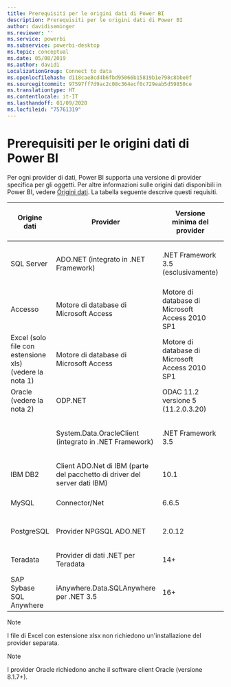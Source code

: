 ```yaml
---
title: Prerequisiti per le origini dati di Power BI
description: Prerequisiti per le origini dati di Power BI
author: davidiseminger
ms.reviewer: ''
ms.service: powerbi
ms.subservice: powerbi-desktop
ms.topic: conceptual
ms.date: 05/08/2019
ms.author: davidi
LocalizationGroup: Connect to data
ms.openlocfilehash: d118cae8cd4b6fbd95066b15819b1e798c8bbe0f
ms.sourcegitcommit: 97597ff7d9ac2c08c364ecf0c729eab5d59850ce
ms.translationtype: HT
ms.contentlocale: it-IT
ms.lasthandoff: 01/09/2020
ms.locfileid: "75761319"
---
```

# <a name="power-bi-data-source-prerequisites"></a>Prerequisiti per le origini dati di Power BI
Per ogni provider di dati, Power BI supporta una versione di provider specifica per gli oggetti. Per altre informazioni sulle origini dati disponibili in Power BI, vedere [Origini dati](desktop-data-sources.md). La tabella seguente descrive questi requisiti.

| Origine dati | Provider | Versione minima del provider | Versione minima dell'origine dati | Oggetti origine dati supportati | Collegamento per il download |
| --- | --- | --- | --- | --- | --- |
| SQL Server |ADO.NET (integrato in .NET Framework) |.NET Framework 3.5 (esclusivamente) |SQL Server 2005+ |Tabelle/viste, funzioni scalari, funzioni di tabella |Incluso in .NET Framework 3.5 o versione successiva |
| Accesso |Motore di database di Microsoft Access |Motore di database di Microsoft Access 2010 SP1 |Nessuna restrizione |Tabelle/viste |[Collegamento per il download](https://go.microsoft.com/fwlink/?linkid=285987&clcid=0x409) |
| Excel (solo file con estensione xls) (vedere la nota 1) |Motore di database di Microsoft Access |Motore di database di Microsoft Access 2010 SP1 |Nessuna restrizione |Tabelle, fogli |[Collegamento per il download](https://go.microsoft.com/fwlink/?linkid=285987&clcid=0x409) |
| Oracle (vedere la nota 2) |ODP.NET |ODAC 11.2 versione 5 (11.2.0.3.20) |9.x+ |Tabelle/viste |[Collegamento per il download](https://go.microsoft.com/fwlink/?linkid=272376&clcid=0x409) |
| | System.Data.OracleClient (integrato in .NET Framework) |.NET Framework 3.5 |9.x+ |Tabelle/viste |Incluso in .NET Framework 3.5 o versione successiva |
| IBM DB2 |Client ADO.Net di IBM (parte del pacchetto di driver del server dati IBM) |10.1 |9.1+ |Tabelle/viste |[Collegamento per il download](https://go.microsoft.com/fwlink/?linkid=274911&clcid=0x409) |
| MySQL |Connector/Net |6.6.5 |5.1 |Tabelle/viste, funzioni scalari |[Collegamento per il download](https://go.microsoft.com/fwlink/?linkid=278885&clcid=0x409) |
| PostgreSQL |Provider NPGSQL ADO.NET |2.0.12 |7.4 |Tabelle/viste |[Collegamento per il download](https://go.microsoft.com/fwlink/?linkid=282716&clcid=0x409) |
| Teradata |Provider di dati .NET per Teradata |14+ |12+ |Tabelle/viste |[Collegamento per il download](https://go.microsoft.com/fwlink/?linkid=278886&clcid=0x409) |
| SAP Sybase SQL Anywhere |iAnywhere.Data.SQLAnywhere per .NET 3.5 |16+ |16+ |Tabelle/viste |[Collegamento per il download](https://go.microsoft.com/fwlink/?linkid=324846) |

>[!NOTE]
>I file di Excel con estensione xlsx non richiedono un'installazione del provider separata.

>[!NOTE]
>I provider Oracle richiedono anche il software client Oracle (versione 8.1.7+).
> 
> 

